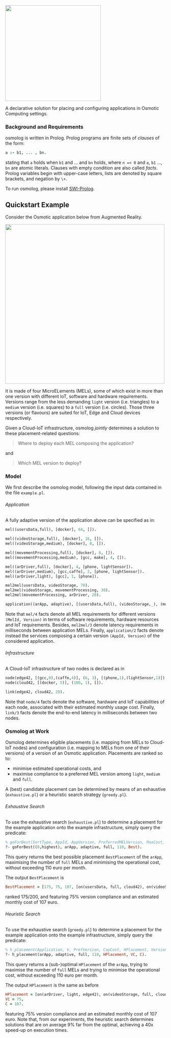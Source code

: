<img src="https://github.com/di-unipi-socc/osmolog/blob/master/img/logo.png" width="300">

A declarative solution for placing and configuring applications in Osmotic Computing settings.

### Background and Requirements

osmolog is written in Prolog. Prolog programs are finite sets of *clauses* of the form:

```prolog
a :- b1, ... , bn.
```

stating that `a` holds when `b1` and ... and `bn` holds, where `n =< 0` and `a`, `b1` ..., `bn` are atomic literals. Clauses with empty condition are also called *facts*. Prolog variables begin with upper-case letters, lists are denoted by square brackets, and negation by `\+`.

To run osmolog, please install [SWI-Prolog](https://www.swi-prolog.org/Download.html).

## Quickstart Example

Consider the Osmotic application below from Augmented Reality.

<img src="https://github.com/di-unipi-socc/osmolog/blob/master/img/app.png" width="500">

It is made of four MicroELements (MELs), some of which exist in more than one version with different IoT, software and hardware requirements. Versions range from the less demanding `light` version (i.e. triangles) to a `medium` version (i.e. squares) to a `full` version (i.e. circles). Those three versions (or flavours) are suited for IoT, Edge and Cloud devices respectively.

Given a Cloud-IoT infrastructure, osmolog *jointly* determines a solution to these placement-related questions:

> Where to deploy each MEL composing the application?

and

> Which MEL version to deploy?

### Model

We first describe the osmolog model, following the input data contained in the file `example.pl`.

###### Application

A fully adaptive version of the application above can be specified as in:

```prolog
mel((usersData,full), [docker], 64, []).

mel((videoStorage,full), [docker], 16, []).
mel((videoStorage,medium), [docker], 8, []).

mel((movementProcessing,full), [docker], 8, []).
mel((movementProcessing,medium), [gcc, make], 4, []).

mel((arDriver,full), [docker], 4, [phone, lightSensor]).
mel((arDriver,medium), [gcc,caffe], 2, [phone, lightSensor]).
mel((arDriver,light), [gcc], 1, [phone]).

mel2mel(usersData, videoStorage, 70).
mel2mel(videoStorage, movementProcessing, 30).
mel2mel(movementProcessing, arDriver, 20).

application((arApp, adaptive), [(usersData,full), (videoStorage,_), (movementProcessing,_), (arDriver,_)]).
```

Note that `mel/4` facts denote all MEL requirements for different versions `(MelId, Version)` in terms of software requirements, hardware resources and IoT requirements. Besides, `mel2mel/3` denote latency requirements in milliseconds between application MELs. Finally, `application/2` facts denote instead the services composing a certain version `(AppId, Version)` of the considered application.

###### Infrastructure

A Cloud-IoT infrastructure of two nodes is declared as in

```prolog
node(edge42, [(gcc,0),(caffe,4)], (6, 3), [(phone,1),(lightSensor,1)]).
node(cloud42, [(docker, 5)], (100, 1), []).

link(edge42, cloud42, 20).
```

Note that `node/4` facts denote the software, hardware and IoT capabilities of each node, associated with their estimated monthly usage cost.
Finally, `link/3` facts denote the end-to-end latency in milliseconds between two nodes.

### Osmolog at Work

Osmolog determines eligible placements (i.e. mapping from MELs to Cloud-IoT nodes) and configuration (i.e. mapping to MELs from one of their versions) of a version of an Osmotic application. Placements are ranked so to:

- minimise estimated operational costs, and
- maximise compliance to a preferred MEL version among `light`, `medium` and `full`.

A (best) candidate placement can be determined by means of an exhaustive (`exhaustive.pl`) or a heuristic search strategy (`greedy.pl`).

###### Exhaustive Search

To use the exhaustive search (`exhaustive.pl`) to determine a placement for the example application onto the example infrastructure, simply query the predicate:

```prolog
% goForBest(SortType, AppId, AppVersion, PreferredMELVersion, MaxCost, BestPlacement).
?- goForBest((0,highest), arApp, adaptive, full, 110, Best).
```

This query returns the best possible placement `BestPlacement` of the `arApp`, maximising the number of `full` MELs and minimising the operational cost, without exceeding 110 euro per month. 

The output `BestPlacement` is

```prolog
BestPlacement = [175, 75, 107, [on(usersData, full, cloud42), on(videoStorage, full, cloud42), on(movementProcessing, full, cloud42), on(arDriver, light, edge42)]] 
```

ranked 175/200, and featuring 75% version compliance and an estimated monthly cost of 107 euro.


###### Heuristic Search

To use the exhaustive search (`greedy.pl`) to determine a placement for the example application onto the example infrastructure, simply query the predicate:

```prolog
% h_placement(Application, V, PrefVersion, CapCost, HPlacement, VersionCompliance, Cost).
?- h_placement(arApp, adaptive, full, 110, HPlacement, VC, C).
```

This query returns a (sub-)optimal `HPlacement` of the `arApp`, trying to maximise the number of `full` MELs and trying to minimise the operational cost, without exceeding 110 euro per month. 

The output `HPlacement` is the same as before

```prolog
HPlacement = [on(arDriver, light, edge42), on(videoStorage, full, cloud42), on(movementProcessing, full, cloud42), on(usersData, full, cloud42)],
VC = 75,
C = 107.
```

featuring 75% version compliance and an estimated monthly cost of 107 euro. Note that, from our experiments, the heuristic search determines solutions that are on average 9% far from the optimal, achieving a 40x speed-up on execution times.
